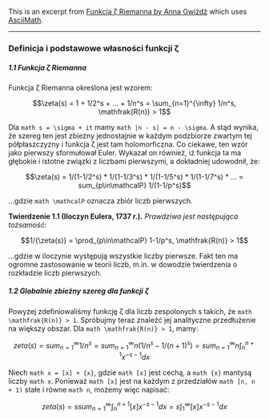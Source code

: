 This is an excerpt from [Funkcja ζ Riemanna by Anna Gwiżdż](http://gamma.im.uj.edu.pl/~blocki/pmd/pm-gwizdz.pdf) which uses [AsciiMath](http://asciimath.org/).

---

### Definicja i podstawowe własności funkcji ζ

##### 1.1 Funkcja ζ Riemanna

Funkcja ζ Riemanna określona jest wzorem:

```math
\zeta(s) = 1 + 1/2^s + ... + 1/n^s = \sum_{n=1}^{\infty} 1/n^s, \mathfrak{R(n)} > 1
```

Dla `math s = \sigma + it` mamy `math |n - s| = n - \sigma`. A stąd wynika, że szereg ten jest zbieżny jednostajnie w każdym podzbiorze zwartym tej półpłaszczyzny i funkcja ζ jest tam holomorficzna. Co ciekawe, ten wzór jako pierwszy sformułował Euler. Wykazał on również, iż funkcja ta ma głębokie i istotne związki z liczbami pierwszymi, a dokładniej udowodnił, że:

```math
\zeta(s) = 1/(1-1/2^s) * 1/(1-1/3^s) * 1/(1-1/5^s) * 1/(1-1/7^s) * ... = sum_{p\in\mathcalP} 1/(1-1/p^s)
```

...gdzie `math \mathcalP` oznacza zbiór liczb pierwszych.

**Twierdzenie 1.1 (Iloczyn Eulera, 1737 r.).** *Prawdziwa jest następująca tożsamość*:

```math
1/{\zeta(s)} = \prod_{p\in\mathcalP} 1-1/p^s, \mathfrak{R(n)} > 1
```

...gdzie w iloczynie występują wszystkie liczby pierwsze. Fakt ten ma ogromne zastosowanie w teorii liczb, m.in. w dowodzie twierdzenia
o rozkładzie liczb pierwszych.

##### 1.2 Globalnie zbieżny szereg dla funkcji ζ

Powyżej zdefiniowaliśmy funkcję ζ dla liczb zespolonych s takich, że `math \mathfrak{R(n)} > 1`. Spróbujmy teraz znaleźć jej analityczne przedłużenie na większy obszar.
Dla `math \mathfrak{R(n)} > 1`, mamy:

```math
zeta(s) = sum_{n=1}^{\infty} 1/n^s = sum_{n=1}^{\infty} n(1/n^s - 1/(n+1)^s) = sum_{n=1}^{\infty} n \int_n^{n+1} x^{-s-1} dx
```

Niech `math x = [x] + {x}`, gdzie `math [x]` jest cechą, a `math {x}` mantysą liczby `math x`. Ponieważ `math [x]` jest na każdym z przedziałów `math [n, n + 1)` stałe i równe `math n`, możemy więc napisać:

```math
zeta(s) = s sum_{n=1}^{\infty} \int_n^{n+1} [x]x^{-s-1} dx = s \int_1^\infty [x]x^{-s-1} dx
```

